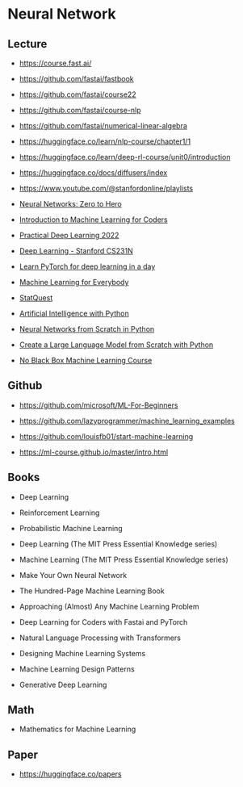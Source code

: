 
# Neural Network

## Lecture

* <https://course.fast.ai/>
* <https://github.com/fastai/fastbook>
* <https://github.com/fastai/course22>
* <https://github.com/fastai/course-nlp>
* <https://github.com/fastai/numerical-linear-algebra>

* <https://huggingface.co/learn/nlp-course/chapter1/1>
* <https://huggingface.co/learn/deep-rl-course/unit0/introduction>
* <https://huggingface.co/docs/diffusers/index>

* <https://www.youtube.com/@stanfordonline/playlists>

* [Neural Networks: Zero to Hero](https://www.youtube.com/playlist?list=PLAqhIrjkxbuWI23v9cThsA9GvCAUhRvKZ)
* [Introduction to Machine Learning for Coders](https://www.youtube.com/playlist?list=PLfYUBJiXbdtSyktd8A_x0JNd6lxDcZE96)
* [Practical Deep Learning 2022](https://www.youtube.com/playlist?list=PLfYUBJiXbdtRUvTUYpLdfHHp9a58nWVXP)

* [Deep Learning - Stanford CS231N](https://www.youtube.com/playlist?list=PLSVEhWrZWDHQTBmWZufjxpw3s8sveJtnJ)

* [Learn PyTorch for deep learning in a day](https://www.youtube.com/watch?v=Z_ikDlimN6A)
* [Machine Learning for Everybody](https://www.youtube.com/watch?v=i_LwzRVP7bg)
* [StatQuest](https://www.youtube.com/playlist?list=PLblh5JKOoLUICTaGLRoHQDuF_7q2GfuJF)
* [Artificial Intelligence with Python](https://www.youtube.com/watch?v=5NgNicANyqM)
* [Neural Networks from Scratch in Python](https://www.youtube.com/playlist?list=PLQVvvaa0QuDcjD5BAw2DxE6OF2tius3V3)
* [Create a Large Language Model from Scratch with Python](https://www.youtube.com/watch?v=UU1WVnMk4E8)
* [No Black Box Machine Learning Course](https://www.youtube.com/playlist?list=PLB0Tybl0UNfYe9aJXfWw-Dw_4VnFrqRC4)

## Github

* <https://github.com/microsoft/ML-For-Beginners>
* <https://github.com/lazyprogrammer/machine_learning_examples>
* <https://github.com/louisfb01/start-machine-learning>

* <https://ml-course.github.io/master/intro.html>

## Books

* Deep Learning
* Reinforcement Learning
* Probabilistic Machine Learning
* Deep Learning (The MIT Press Essential Knowledge series)
* Machine Learning (The MIT Press Essential Knowledge series)

* Make Your Own Neural Network
* The Hundred-Page Machine Learning Book
* Approaching (Almost) Any Machine Learning Problem

* Deep Learning for Coders with Fastai and PyTorch

* Natural Language Processing with Transformers

* Designing Machine Learning Systems

* Machine Learning Design Patterns

* Generative Deep Learning

## Math

* Mathematics for Machine Learning

## Paper

* <https://huggingface.co/papers>
